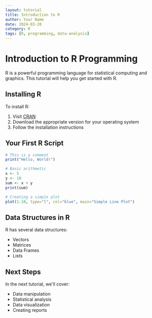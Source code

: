 ```yaml
---
layout: tutorial
title: Introduction to R
author: Your Name
date: 2024-03-20
category: R
tags: [R, programming, data-analysis]
---
```


# Introduction to R Programming

R is a powerful programming language for statistical computing and graphics. This tutorial will help you get started with R.

## Installing R

To install R:

1. Visit [CRAN](https://cran.r-project.org/)
2. Download the appropriate version for your operating system
3. Follow the installation instructions

## Your First R Script

```r
# This is a comment
print("Hello, World!")

# Basic arithmetic
x <- 5
y <- 10
sum <- x + y
print(sum)

# Creating a simple plot
plot(1:10, type="l", col="blue", main="Simple Line Plot")
```

## Data Structures in R

R has several data structures:

- Vectors
- Matrices
- Data Frames
- Lists

## Next Steps

In the next tutorial, we'll cover:
- Data manipulation
- Statistical analysis
- Data visualization
- Creating reports 